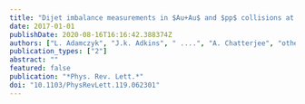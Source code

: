 ```yaml
---
title: "Dijet imbalance measurements in $Au+Au$ and $pp$ collisions at $sqrts_NN = 200$  GeV at STAR"
date: 2017-01-01
publishDate: 2020-08-16T16:16:42.388374Z
authors: ["L. Adamczyk", "J.k. Adkins", " ....", "A. Chatterjee", "others [STAR Collaboration]"]
publication_types: ["2"]
abstract: ""
featured: false
publication: "*Phys. Rev. Lett.*"
doi: "10.1103/PhysRevLett.119.062301"
---
```


